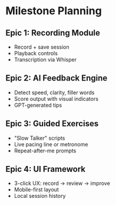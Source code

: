 # Milestone Planning

## Epic 1: Recording Module
- Record + save session
- Playback controls
- Transcription via Whisper

## Epic 2: AI Feedback Engine
- Detect speed, clarity, filler words
- Score output with visual indicators
- GPT-generated tips

## Epic 3: Guided Exercises
- "Slow Talker" scripts
- Live pacing line or metronome
- Repeat-after-me prompts

## Epic 4: UI Framework
- 3-click UX: record → review → improve
- Mobile-first layout
- Local session history 